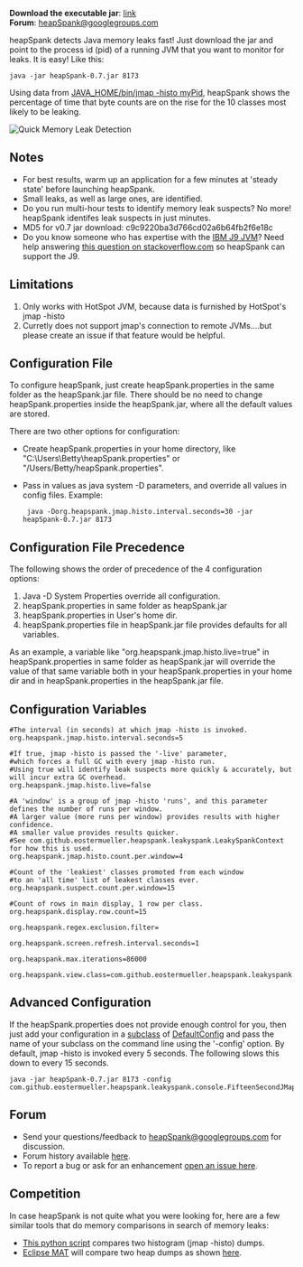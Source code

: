 **Download the executable jar**: [link](https://github.com/eostermueller/heapSpank/releases/download/v0.7/heapSpank-0.7.jar)  
**Forum**: [heapSpank@googlegroups.com](mailto:heapSpank@googlegroups.com)

heapSpank detects Java memory leaks fast!  Just download the jar and point to the process id (pid) of a running JVM that you want to monitor for leaks.  It is easy! Like this:

    java -jar heapSpank-0.7.jar 8173

Using data from [JAVA_HOME/bin/jmap -histo myPid](https://docs.oracle.com/javase/8/docs/technotes/guides/troubleshoot/tooldescr014.html#BABJIIHH), heapSpank shows the percentage of time that byte counts are on the rise for the 10 classes most likely to be leaking.

![Quick Memory Leak Detection](https://cloud.githubusercontent.com/assets/175773/21078075/63990eb2-bf27-11e6-8b5e-5de636302fa6.png)



## Notes
* For best results, warm up an application for a few minutes at 'steady state' before launching heapSpank.
* Small leaks, as well as large ones, are identified.
* Do you run multi-hour tests to identify memory leak suspects?  No more!  heapSpank identifes leak suspects in just minutes.
* MD5 for v0.7 jar download: c9c9220ba3d766cd02a6b64fb2f6e18c
* Do you know someone who has expertise with the [IBM J9 JVM](http://www.ibm.com/developerworks/java/jdk/)?  Need help answering [this question on stackoverflow.com](http://stackoverflow.com/questions/41138610/programmatically-get-jmap-histo-data-from-ibm-j9) so heapSpank can support the J9.

## Limitations
1. Only works with HotSpot JVM, because data is furnished by HotSpot's jmap -histo <myPid>
2. Curretly does not support jmap's connection to remote JVMs....but please create an issue if that feature would be helpful.

## Configuration File
To configure heapSpank, just create heapSpank.properties in the same folder as the heapSpank.jar file.
There should be no need to change heapSpank.properties inside the heapSpank.jar, where all the default values are stored.

There are two other options for configuration:
 * Create heapSpank.properties in your home directory, like "C:\Users\Betty\heapSpank.properties" or "/Users/Betty/heapSpank.properties".
 * Pass in values as java system -D parameters, and override all values in config files.  Example:
 
        java -Dorg.heapspank.jmap.histo.interval.seconds=30 -jar heapSpank-0.7.jar 8173
        
## Configuration File Precedence
The following shows the order of precedence of the 4 configuration options:

1. Java -D System Properties override all configuration.
2. heapSpank.properties in same folder as heapSpank.jar
3. heapSpank.properties in User's home dir.
4. heapSpank.properties file in heapSpank.jar file provides defaults for all variables.
 
 As an example, a variable like "org.heapspank.jmap.histo.live=true" in heapSpank.properties in same folder as heapSpank.jar will override the value of that same variable both in your heapSpank.properties in your home dir and in heapSpank.properties in the heapSpank.jar file.
 
## Configuration Variables
    #The interval (in seconds) at which jmap -histo is invoked.
    org.heapspank.jmap.histo.interval.seconds=5
    
    #If true, jmap -histo is passed the '-live' parameter, 
    #which forces a full GC with every jmap -histo run.
    #Using true will identify leak suspects more quickly & accurately, but will incur extra GC overhead.  
    org.heapspank.jmap.histo.live=false
    
    #A 'window' is a group of jmap -histo 'runs', and this parameter defines the number of runs per window.
    #A larger value (more runs per window) provides results with higher confidence.
    #A smaller value provides results quicker.
    #See com.github.eostermueller.heapspank.leakyspank.LeakySpankContext for how this is used.
    org.heapspank.jmap.histo.count.per.window=4
    
    #Count of the 'leakiest' classes promoted from each window 
    #to an 'all time' list of leakest classes ever. 
    org.heapspank.suspect.count.per.window=15
    
    #Count of rows in main display, 1 row per class.
    org.heapspank.display.row.count=15
    
    org.heapspank.regex.exclusion.filter=
    
    org.heapspank.screen.refresh.interval.seconds=1
    
    org.heapspank.max.iterations=86000
    
    org.heapspank.view.class=com.github.eostermueller.heapspank.leakyspank.console.DefaultView

## Advanced Configuration
If the heapSpank.properties does not provide enough control for you, then just add your configuration in a [subclass](https://github.com/eostermueller/heapSpank/blob/master/src/main/java/com/github/eostermueller/heapspank/leakyspank/console/FifteenSecondJMapHistoInterval.java) of [DefaultConfig](https://github.com/eostermueller/heapSpank/blob/master/src/main/java/com/github/eostermueller/heapspank/leakyspank/console/DefaultConfig.java) and pass the name of your subclass on the command line using the '-config' option.  By default, jmap -histo is invoked every 5 seconds.  The following slows this down to every 15 seconds.

    java -jar heapSpank-0.7.jar 8173 -config com.github.eostermueller.heapspank.leakyspank.console.FifteenSecondJMapHistoInterval

## Forum
* Send your questions/feedback to heapSpank@googlegroups.com for discussion.  
* Forum history available [here](https://groups.google.com/forum/#!forum/heapspank).
* To report a bug or ask for an enhancement [open an issue here](https://github.com/eostermueller/heapSpank/issues). 

## Competition
In case heapSpank is not quite what you were looking for, here are a few similar tools that do memory comparisons in search of memory leaks:
* [This python script](http://alexpunnen.blogspot.com/2015/06/long-running-java-process-resource.html) compares two histogram (jmap -histo) dumps.
* [Eclipse MAT](https://wiki.eclipse.org/MemoryAnalyzer) will compare two heap dumps as shown [here](https://www.ibm.com/developerworks/community/blogs/kevgrig/entry/how_to_use_the_memory_analyzer_tool_mat_to_compare_heapdumps_and_system_dumps20?lang=en).


